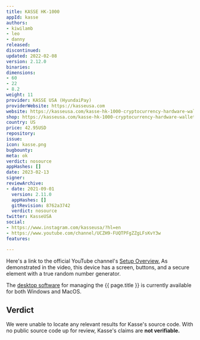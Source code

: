 ```yaml
---
title: KASSE HK-1000
appId: kasse
authors:
- kiwilamb
- leo
- danny
released: 
discontinued: 
updated: 2022-02-08
version: 2.12.0
binaries: 
dimensions:
- 60
- 22
- 8.2
weight: 11
provider: KASSE USA (HyundaiPay)
providerWebsite: https://kasseusa.com
website: https://kasseusa.com/kasse-hk-1000-cryptocurrency-hardware-wallet/
shop: https://kasseusa.com/kasse-hk-1000-cryptocurrency-hardware-wallet/
country: US
price: 42.95USD
repository: 
issue: 
icon: kasse.png
bugbounty: 
meta: ok
verdict: nosource
appHashes: []
date: 2023-02-13
signer: 
reviewArchive:
- date: 2021-09-01
  version: 2.11.0
  appHashes: []
  gitRevision: 8762a3742
  verdict: nosource
twitter: KasseUSA
social:
- https://www.instagram.com/kasseusa/?hl=en
- https://www.youtube.com/channel/UCZH9-FUQTPFgZZgLFsKvY3w
features: 

---
```


Here's a link to the official YouTube channel's [Setup Overview.](https://www.youtube.com/watch?v=1Gq9GhM1nZw) As demonstrated in the video, this device has a screen, buttons, and a secure element with a true random number generator. 

The [desktop software](https://kasseusa.com/software/) for managing the {{ page.title }} is currently available for both Windows and MacOS. 

## Verdict

We were unable to locate any relevant results for Kasse's source code. With no public source code up for review, Kasse's claims are **not verifiable.**